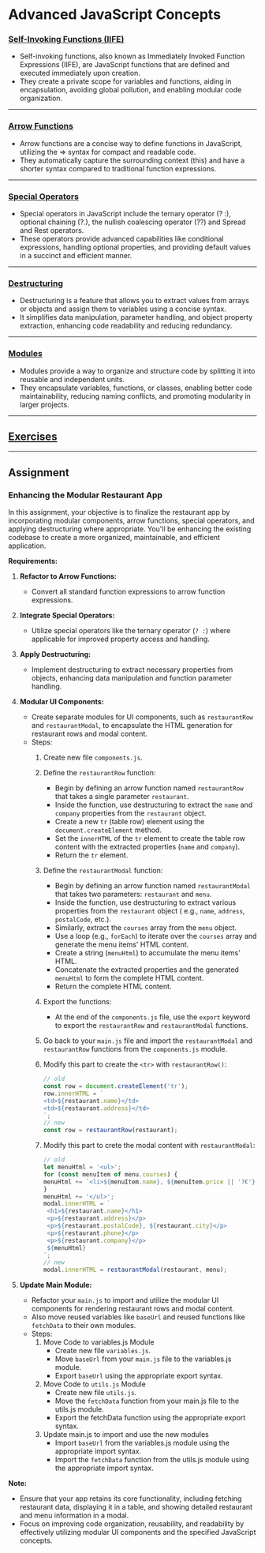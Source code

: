 # Advanced JavaScript Concepts

### [Self-Invoking Functions (IIFE)](iife.md)

- Self-invoking functions, also known as Immediately Invoked Function Expressions (IIFE), are JavaScript functions that are defined and executed immediately upon creation.
- They create a private scope for variables and functions, aiding in encapsulation, avoiding global pollution, and enabling modular code organization.

---

### [Arrow Functions](ArrowFunctions.md)

- Arrow functions are a concise way to define functions in JavaScript, utilizing the => syntax for compact and readable code.
- They automatically capture the surrounding context (this) and have a shorter syntax compared to traditional function expressions.

---

### [Special Operators](SpecialOperators.md)

- Special operators in JavaScript include the ternary operator (? :), optional chaining (?.), the nullish coalescing operator (??) and Spread and Rest operators.
- These operators provide advanced capabilities like conditional expressions, handling optional properties, and providing default values in a succinct and efficient manner.

---

### [Destructuring](Destructuring.md)

- Destructuring is a feature that allows you to extract values from arrays or objects and assign them to variables using a concise syntax.
- It simplifies data manipulation, parameter handling, and object property extraction, enhancing code readability and reducing redundancy.

---

### [Modules](Modules.md)

- Modules provide a way to organize and structure code by splitting it into reusable and independent units.
- They encapsulate variables, functions, or classes, enabling better code maintainability, reducing naming conflicts, and promoting modularity in larger projects.

---

## [Exercises](AJS-exercises.md)

---

## Assignment

### Enhancing the Modular Restaurant App

In this assignment, your objective is to finalize the restaurant app by incorporating modular components, arrow functions, special operators, and applying destructuring where appropriate. You'll be enhancing the existing codebase to create a more organized, maintainable, and efficient application.

**Requirements:**

1. **Refactor to Arrow Functions:**
    - Convert all standard function expressions to arrow function expressions.

2. **Integrate Special Operators:**
    - Utilize special operators like the ternary operator (`? :`) where applicable for improved property access and handling.

3. **Apply Destructuring:**
    - Implement destructuring to extract necessary properties from objects, enhancing data manipulation and function parameter handling.

4. **Modular UI Components:**
    - Create separate modules for UI components, such as `restaurantRow` and `restaurantModal`, to encapsulate the HTML generation for restaurant rows and modal content.
    - Steps:
        1. Create new file `components.js`.
        2. Define the `restaurantRow` function:
            - Begin by defining an arrow function named `restaurantRow` that takes a single parameter `restaurant`.
            - Inside the function, use destructuring to extract the `name` and `company` properties from
              the `restaurant` object.
            - Create a new `tr` (table row) element using the `document.createElement` method.
            - Set the `innerHTML` of the `tr` element to create the table row content with the extracted
              properties (`name` and `company`).
            - Return the `tr` element.
        3. Define the `restaurantModal` function:
            - Begin by defining an arrow function named `restaurantModal` that takes two parameters: `restaurant`
              and `menu`.
            - Inside the function, use destructuring to extract various properties from the `restaurant` object (
              e.g., `name`, `address`, `postalCode`, etc.).
            - Similarly, extract the `courses` array from the `menu` object.
            - Use a loop (e.g., `forEach`) to iterate over the `courses` array and generate the menu items' HTML
              content.
            - Create a string (`menuHtml`) to accumulate the menu items' HTML.
            - Concatenate the extracted properties and the generated `menuHtml` to form the complete HTML content.
            - Return the complete HTML content.

        4. Export the functions:
            - At the end of the `components.js` file, use the `export` keyword to export the `restaurantRow`
              and `restaurantModal` functions.
        5. Go back to your `main.js` file and import the `restaurantModal` and `restaurantRow` functions from
           the `components.js` module.
        6. Modify this part to create the `<tr>` with `restaurantRow()`:

            ```javascript
            // old
            const row = document.createElement('tr');
            row.innerHTML = `
            <td>${restaurant.name}</td>
            <td>${restaurant.address}</td>
            `;
            // new
            const row = restaurantRow(restaurant);
            ```

        7. Modify this part to crete the modal content with `restaurantModal`:

            ```javascript
            // old
            let menuHtml = '<ul>';
            for (const menuItem of menu.courses) {
            menuHtml += `<li>${menuItem.name}, ${menuItem.price || '?€'}. ${menuItem.diets}</li>`;
            }
            menuHtml += '</ul>';
            modal.innerHTML = `
             <h1>${restaurant.name}</h1>
             <p>${restaurant.address}</p>
             <p>${restaurant.postalCode}, ${restaurant.city}</p>
             <p>${restaurant.phone}</p>
             <p>${restaurant.company}</p>
             ${menuHtml}
            `;
            // new
            modal.innerHTML = restaurantModal(restaurant, menu);
            ```

5. **Update Main Module:**
    - Refactor your `main.js` to import and utilize the modular UI components for rendering restaurant rows and modal
      content.
    - Also move reused variables like `baseUrl` and reused functions like `fetchData` to their own modules.
    - Steps:
        1. Move Code to variables.js Module
            - Create new file `variables.js`.
            - Move `baseUrl` from your `main.js` file to the variables.js module.
            - Export `baseUrl` using the appropriate export syntax.
        2. Move Code to `utils.js` Module
            - Create new file `utils.js`.
            - Move the `fetchData` function from your main.js file to the utils.js module.
            - Export the fetchData function using the appropriate export syntax.
        3. Update main.js to import and use the new modules
            - Import `baseUrl` from the variables.js module using the appropriate import syntax.
            - Import the `fetchData` function from the utils.js module using the appropriate import syntax.

**Note:**

- Ensure that your app retains its core functionality, including fetching restaurant data, displaying it in a table, and showing detailed restaurant and menu information in a modal.
- Focus on improving code organization, reusability, and readability by effectively utilizing modular UI components and the specified JavaScript concepts.
